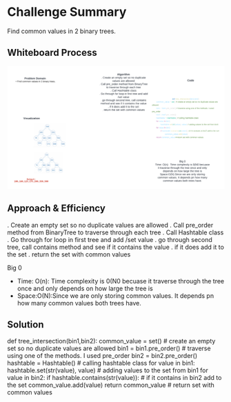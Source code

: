 # Challenge Summary
Find common values in 2 binary trees.

## Whiteboard Process
![](tree_intersection.png)

## Approach & Efficiency
. Create an empty set so no duplicate values are allowed
. Call pre_order method from BinaryTree to traverse through each tree
. Call Hashtable class
. Go through for loop in first tree and add /set value
. go through second tree, call contains method and see if it contains the value
. if it does add it to the set
. return the set with common values

Big 0
- Time: O(n):  Time complexity is 0(N0 becuase it traverse through the tree once and only depends on how large the tree is
- Space:O(N):Since we are only storing common values. It depends pn how many common values both trees have.

## Solution

def tree_intersection(bin1,bin2):
        common_value = set() # create an empty set so no duplicate values are allowed
        bin1 = bin1.pre_order() # traverse using one of the methods. I used pre_order
        bin2 = bin2.pre_order()
        hashtable = Hashtable() # calling hashtable class
        for value in bin1:
                hashtable.set(str(value), value) # adding values to the set from bin1
        for value in bin2:
                if hashtable.contains(str(value)): # if it contains in bin2 add to the set
                        common_value.add(value)
        return common_value # return set with common values
